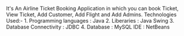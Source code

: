 It's An Airline Ticket Booking Application in which you can book Ticket, View Ticket, Add Customer, Add Flight and Add Admins.
Technologies Used:- 1. Programming languages : Java
                    2. Liberaries : Java Swing
                    3. Database Connectivity : JDBC
                    4. Database : MySQL
                    IDE : NetBeans

